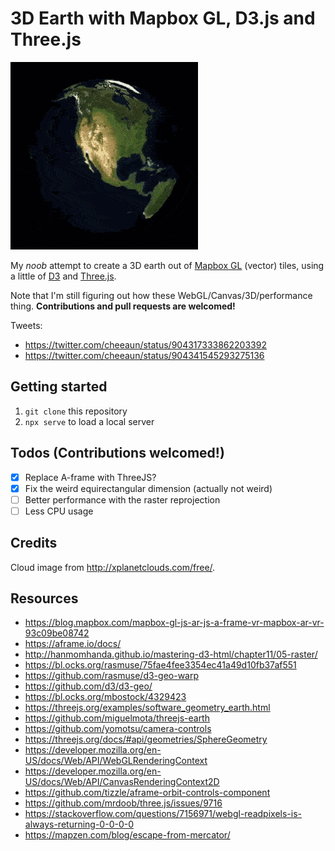 3D Earth with Mapbox GL, D3.js and Three.js
===

![](3d-earth.gif)

My *noob* attempt to create a 3D earth out of [Mapbox GL](https://www.mapbox.com/mapbox-gl-js/api/) (vector) tiles, using a little of [D3](https://d3js.org/) and [Three.js](https://threejs.org/).

Note that I'm still figuring out how these WebGL/Canvas/3D/performance thing. **Contributions and pull requests are welcomed!**

Tweets:

- https://twitter.com/cheeaun/status/904317333862203392
- https://twitter.com/cheeaun/status/904341545293275136

Getting started
---

1. `git clone` this repository
2. `npx serve` to load a local server

Todos (Contributions welcomed!)
---

- [x] Replace A-frame with ThreeJS?
- [x] Fix the weird equirectangular dimension (actually not weird)
- [ ] Better performance with the raster reprojection
- [ ] Less CPU usage

Credits
---

Cloud image from <http://xplanetclouds.com/free/>.

Resources
---

- https://blog.mapbox.com/mapbox-gl-js-ar-js-a-frame-vr-mapbox-ar-vr-93c09be08742
- https://aframe.io/docs/
- http://hanmomhanda.github.io/mastering-d3-html/chapter11/05-raster/
- https://bl.ocks.org/rasmuse/75fae4fee3354ec41a49d10fb37af551
- https://github.com/rasmuse/d3-geo-warp
- https://github.com/d3/d3-geo/
- https://bl.ocks.org/mbostock/4329423
- https://threejs.org/examples/software_geometry_earth.html
- https://github.com/miguelmota/threejs-earth
- https://github.com/yomotsu/camera-controls
- https://threejs.org/docs/#api/geometries/SphereGeometry
- https://developer.mozilla.org/en-US/docs/Web/API/WebGLRenderingContext
- https://developer.mozilla.org/en-US/docs/Web/API/CanvasRenderingContext2D
- https://github.com/tizzle/aframe-orbit-controls-component
- https://github.com/mrdoob/three.js/issues/9716
- https://stackoverflow.com/questions/7156971/webgl-readpixels-is-always-returning-0-0-0-0
- https://mapzen.com/blog/escape-from-mercator/
